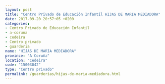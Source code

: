```yaml
---
layout: post
title: "Centro Privado de Educación Infantil HIJAS DE MARIA MEDIADORA"
date: 2017-09-20 20:57:05 +0200
categories:
- Centro Privado de Educación Infantil
- a-coruna
- cedeira
- Centro privado
- guarderia
name: "HIJAS DE MARIA MEDIADORA"
province: "A Coruña"
location: "Cedeira"
code: "15003042"
type: "Centro privado"
permalink: /guarderias/hijas-de-maria-mediadora.html
---
```

